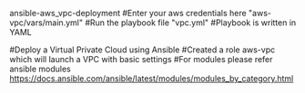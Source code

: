 ansible-aws_vpc-deployment
#Enter your aws credentials here "aws-vpc/vars/main.yml" #Run the playbook file "vpc.yml" #Playbook is written in YAML

#Deploy a Virtual Private Cloud using Ansible #Created a role aws-vpc which will launch a VPC with basic settings #For modules please refer ansible modules https://docs.ansible.com/ansible/latest/modules/modules_by_category.html
